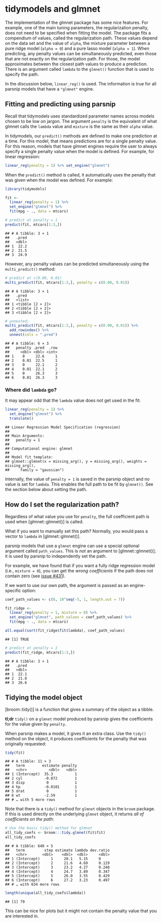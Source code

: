 


# tidymodels and glmnet

The implementation of the glmnet package has some nice features. For example, one of the main tuning parameters, the regularization penalty,  does not need to be specified when fitting the model. The package fits a compendium of values, called the regularization path. These values depend on the data set and the value of `alpha`, the mixture parameter between a pure ridge model (`alpha = 0`) and a pure lasso model (`alpha = 1`). When predicting, any penalty values can be simultaneously predicted, even those that are not exactly on the regularization path. For those, the model approximates between the closest path values to produce a prediction. There is an argument called `lambda` to the `glmnet()` function that is used to specify the path. 

In the discussion below, `linear_reg()` is used. The information is true for all parsnip models that have a `"glmnet"` engine. 

## Fitting and predicting using parsnip

Recall that tidymodels uses standardized parameter names across models chosen to be low on jargon. The argument `penalty` is the equivalent of what glmnet calls the `lambda` value and `mixture` is the same as their `alpha` value. 

In tidymodels, our `predict()` methods are defined to make one prediction at a time. For this model, that means predictions are for a single penalty value. For this reason, models that have glmnet engines require the user to always specify a single penalty value when the model is defined. For example, for linear regression: 

```r
linear_reg(penalty = 1) %>% set_engine("glmnet")
```

When the `predict()` method is called, it automatically uses the penalty that was given when the model was defined. For example: 



```r
library(tidymodels)

fit <- 
  linear_reg(penalty = 1) %>% 
  set_engine("glmnet") %>% 
  fit(mpg ~ ., data = mtcars)

# predict at penalty = 1
predict(fit, mtcars[1:3,])
```

```
## # A tibble: 3 × 1
##   .pred
##   <dbl>
## 1  22.2
## 2  21.5
## 3  24.9
```

However, any penalty values can be predicted simultaneously using the `multi_predict()` method: 


```r
# predict at c(0.00, 0.01)
multi_predict(fit, mtcars[1:3,], penalty = c(0.00, 0.01))
```

```
## # A tibble: 3 × 1
##   .pred           
##   <list>          
## 1 <tibble [2 × 2]>
## 2 <tibble [2 × 2]>
## 3 <tibble [2 × 2]>
```

```r
# unnested:
multi_predict(fit, mtcars[1:3,], penalty = c(0.00, 0.01)) %>% 
  add_rowindex() %>% 
  unnest(cols = ".pred")
```

```
## # A tibble: 6 × 3
##   penalty .pred  .row
##     <dbl> <dbl> <int>
## 1    0     22.6     1
## 2    0.01  22.5     1
## 3    0     22.1     2
## 4    0.01  22.1     2
## 5    0     26.3     3
## 6    0.01  26.3     3
```

### Where did `lambda` go? 

It may appear odd that the `lambda` value does not get used in the fit: 


```r
linear_reg(penalty = 1) %>% 
  set_engine("glmnet") %>% 
  translate()
```

```
## Linear Regression Model Specification (regression)
## 
## Main Arguments:
##   penalty = 1
## 
## Computational engine: glmnet 
## 
## Model fit template:
## glmnet::glmnet(x = missing_arg(), y = missing_arg(), weights = missing_arg(), 
##     family = "gaussian")
```

Internally, the value of `penalty = 1` is saved in the parsnip object and no value is set for `lambda`. This enables the full path to be fit by `glmnet()`. See the section below about setting the path. 

## How do I set the regularization path? 

Regardless of what value you use for `penalty`, the full coefficient path is used when [glmnet::glmnet()] is called. 

What if you want to manually set this path? Normally, you would pass a vector to `lambda` in [glmnet::glmnet()]. 

parsnip models that use a `glmnet` engine can use a special optional argument called `path_values`. This is _not_ an argument to [glmnet::glmnet()]; it is used by parsnip to independently set the path. 

For example, we have found that if you want a fully ridge regression model (i.e., `mixture = 0`), you can get the _wrong coefficients_ if the path does not contain zero (see [issue #431](https://github.com/tidymodels/parsnip/issues/431#issuecomment-782883848)). 

If we want to use our own path, the argument is passed as an engine-specific option:


```r
coef_path_values <- c(0, 10^seq(-5, 1, length.out = 7))

fit_ridge <- 
  linear_reg(penalty = 1, mixture = 0) %>% 
  set_engine("glmnet", path_values = coef_path_values) %>% 
  fit(mpg ~ ., data = mtcars)

all.equal(sort(fit_ridge$fit$lambda), coef_path_values)
```

```
## [1] TRUE
```

```r
# predict at penalty = 1
predict(fit_ridge, mtcars[1:3,])
```

```
## # A tibble: 3 × 1
##   .pred
##   <dbl>
## 1  22.1
## 2  21.8
## 3  26.6
```

## Tidying the model object

[broom::tidy()] is a function that gives a summary of the object as a tibble. 

**tl;dr** `tidy()` on a `glmnet` model produced by parsnip gives the coefficients for the value given by `penalty`. 

When parsnip makes a model, it gives it an extra class. Use the `tidy()` method on the object, it produces coefficients for the penalty that was originally requested: 


```r
tidy(fit)
```

```
## # A tibble: 11 × 3
##   term        estimate penalty
##   <chr>          <dbl>   <dbl>
## 1 (Intercept)  35.3          1
## 2 cyl          -0.872        1
## 3 disp          0            1
## 4 hp           -0.0101       1
## 5 drat          0            1
## 6 wt           -2.59         1
## # … with 5 more rows
```

Note that there is a `tidy()` method for `glmnet` objects in the `broom` package. If this is used directly on the underlying `glmnet` object, it returns _all of coefficients on the path_:


```r
# Use the basic tidy() method for glmnet
all_tidy_coefs <- broom:::tidy.glmnet(fit$fit)
all_tidy_coefs
```

```
## # A tibble: 640 × 5
##   term         step estimate lambda dev.ratio
##   <chr>       <dbl>    <dbl>  <dbl>     <dbl>
## 1 (Intercept)     1     20.1   5.15     0    
## 2 (Intercept)     2     21.6   4.69     0.129
## 3 (Intercept)     3     23.2   4.27     0.248
## 4 (Intercept)     4     24.7   3.89     0.347
## 5 (Intercept)     5     26.0   3.55     0.429
## 6 (Intercept)     6     27.2   3.23     0.497
## # … with 634 more rows
```

```r
length(unique(all_tidy_coefs$lambda))
```

```
## [1] 79
```

This can be nice for plots but it might not contain the penalty value that you are interested in. 
